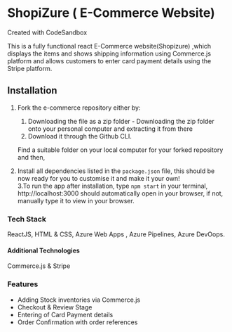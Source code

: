 # ShopiZure ( E-Commerce Website)
Created with CodeSandbox 

This is a fully functional react E-Commerce website(Shopizure) ,which displays the items and shows shipping information using Commerce.js platform and allows customers to enter card payment details using the Stripe platform.

## Installation


1. Fork the e-commerce repository
   either by:

   1. Downloading the file as a zip folder - Downloading the zip folder onto your personal computer and extracting it from there
   1. Download it through the Github CLI.


   Find a suitable folder on your local computer for your forked repository and then,
   
   
   
2. Install all dependencies listed in the ```package.json``` file, this should be now ready for you to customise it and make it your own!  
3.To run the app after installation, type ```npm start``` in your terminal, http://localhost:3000 should automatically open in your browser, if not, manually type it to view in your browser.


### Tech Stack

ReactJS, HTML & CSS, Azure Web Apps , Azure Pipelines, Azure DevOops.

#### Additional Technologies

Commerce.js & Stripe

### Features

* Adding Stock inventories via Commerce.js
* Checkout & Review Stage
* Entering of Card Payment details
* Order Confirmation with order references

   
   




